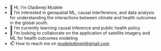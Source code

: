 - 👋 Hi, I’m Oladimeji Mudele
- 👀 I’m interested in geospatial ML, causal interference, and data analysis for understanding the interactions between climate and health outcomes in the global south.
- 🌱 I’m currently learning causal inference and public health policy
- 💞️ I’m looking to collaborate on the application of satellite imagery and ML for health outcomes modeling
- 📫 How to reach me on mudeledimeji@gmail.com

<!---
dimejimudele/dimejimudele is a ✨ special ✨ repository because its `README.md` (this file) appears on your GitHub profile.
You can click the Preview link to take a look at your changes.
--->
